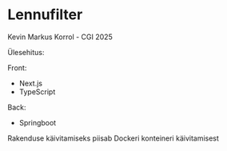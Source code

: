﻿# Lennufilter

Kevin Markus Korrol - CGI 2025

Ülesehitus:

Front:
- Next.js
- TypeScript

Back:
- Springboot


Rakenduse käivitamiseks piisab Dockeri konteineri käivitamisest
